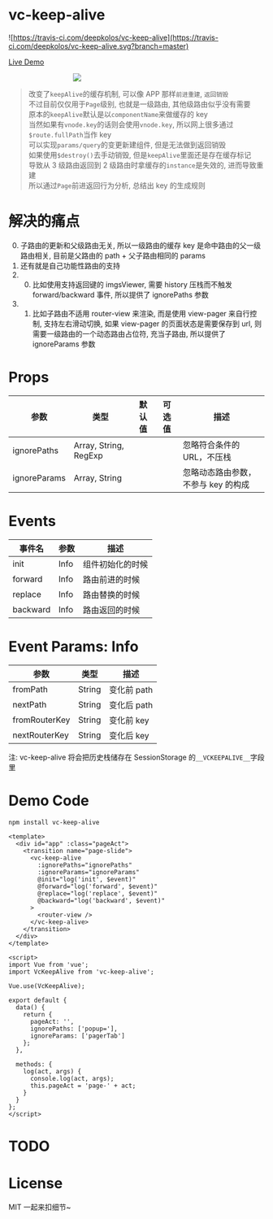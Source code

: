 # vc-keep-alive

![https://travis-ci.com/deepkolos/vc-keep-alive](https://travis-ci.com/deepkolos/vc-keep-alive.svg?branch=master)

[Live Demo](https://deepkolos.github.io/vc-keep-alive/)

<div style="width: 250px; margin: 0 auto;">
  <img src="https://upload-images.jianshu.io/upload_images/252050-acdf854f3a00d3b0.gif?imageMogr2/auto-orient/strip"/>
</div>

> 改变了`keepAlive`的缓存机制, 可以像 APP 那样`前进重建`, `返回销毁`\
> 不过目前仅仅用于`Page`级别, 也就是一级路由, 其他级路由似乎没有需要\
> 原本的`keepAlive`默认是以`componentName`来做缓存的 key\
> 当然如果有`vnode.key`的话则会使用`vnode.key`, 所以网上很多通过`$route.fullPath`当作 key\
> 可以实现`params/query`的变更新建组件, 但是无法做到返回销毁\
> 如果使用`$destroy()`去手动销毁, 但是`keepAlive`里面还是存在缓存标记\
> 导致从 3 级路由返回到 2 级路由时拿缓存的`instance`是失效的, 进而导致重建\
> 所以通过`Page`前进返回行为分析, 总结出 key 的生成规则

# 解决的痛点

0. 子路由的更新和父级路由无关, 所以一级路由的缓存 key 是命中路由的父一级路由相关, 目前是父路由的 path + 父子路由相同的 params
1. 还有就是自己功能性路由的支持
1. 0. 比如使用支持返回键的 imgsViewer, 需要 history 压栈而不触发 forward/backward 事件, 所以提供了 ignorePaths 参数
1. 1. 比如子路由不适用 router-view 来渲染, 而是使用 view-pager 来自行控制,
      支持左右滑动切换, 如果 view-pager 的页面状态是需要保存到 url, 则需要一级路由的一个动态路由占位符, 充当子路由, 所以提供了 ignoreParams 参数

# Props

| 参数         | 类型                  | 默认值 | 可选值 | 描述                                |
| ------------ | --------------------- | ------ | ------ | ----------------------------------- |
| ignorePaths  | Array, String, RegExp |        |        | 忽略符合条件的 URL，不压栈          |
| ignoreParams | Array, String         |        |        | 忽略动态路由参数，不参与 key 的构成 |

# Events

| 事件名   | 参数 | 描述             |
| -------- | ---- | ---------------- |
| init     | Info | 组件初始化的时候 |
| forward  | Info | 路由前进的时候   |
| replace  | Info | 路由替换的时候   |
| backward | Info | 路由返回的时候   |

# Event Params: Info

| 参数          | 类型   | 描述        |
| ------------- | ------ | ----------- |
| fromPath      | String | 变化前 path |
| nextPath      | String | 变化后 path |
| fromRouterKey | String | 变化前 key  |
| nextRouterKey | String | 变化后 key  |

注: vc-keep-alive 将会把历史栈储存在 SessionStorage 的`__VCKEEPALIVE__`字段里

# Demo Code

```shell
npm install vc-keep-alive
```

```vue
<template>
  <div id="app" :class="pageAct">
    <transition name="page-slide">
      <vc-keep-alive
        :ignorePaths="ignorePaths"
        :ignoreParams="ignoreParams"
        @init="log('init', $event)"
        @forward="log('forward', $event)"
        @replace="log('replace', $event)"
        @backward="log('backward', $event)"
      >
        <router-view />
      </vc-keep-alive>
    </transition>
  </div>
</template>

<script>
import Vue from 'vue';
import VcKeepAlive from 'vc-keep-alive';

Vue.use(VcKeepAlive);

export default {
  data() {
    return {
      pageAct: '',
      ignorePaths: ['popup='],
      ignoreParams: ['pagerTab']
    };
  },

  methods: {
    log(act, args) {
      console.log(act, args);
      this.pageAct = 'page-' + act;
    }
  }
};
</script>
```

# TODO

# License

MIT 一起来扣细节~
